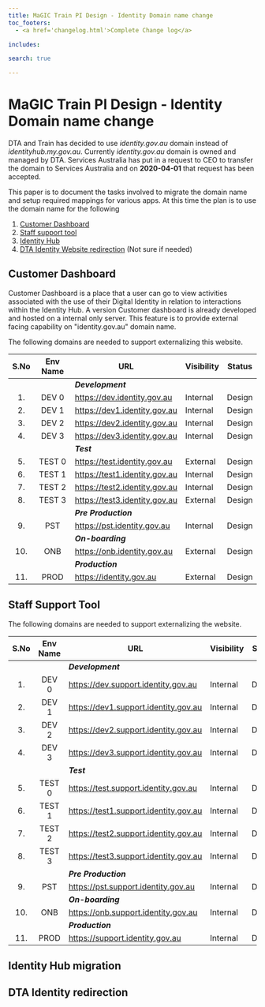 ```yaml
---
title: MaGIC Train PI Design - Identity Domain name change
toc_footers: 
  - <a href='changelog.html'>Complete Change log</a>

includes: 

search: true

---
```


# MaGIC Train PI Design - Identity Domain name change
DTA and Train has decided to use *identity.gov.au* domain instead of *identityhub.my.gov.au*. Currently *identity.gov.au* domain is owned and managed by DTA. Services Australia has put in a request to CEO to transfer the domain to Services Australia and on **2020-04-01** that request has been accepted. 

This paper is to document the tasks involved to migrate the domain name and setup required mappings for various apps. At this time the plan is to use the domain name for the following 

1.  [Customer Dashboard](#CUSTOMER_DASHBOARD)
1.  [Staff support tool](#STAFF_SUPPORT_TOOL)
1.  [Identity Hub](#IDENTITY_HUB_MIGRATION)
1.  [DTA Identity Website redirection](#DTA_WEB_REDIRECT) (Not sure if needed)  

## <a id="CUSTOMER_DASHBOARD"></a>Customer Dashboard
Customer Dashboard is a place that a user can go to view activities associated with the use of their Digital Identity in relation to interactions within the Identity Hub. A version Customer dashboard is already developed and hosted on a internal only server. This feature is to provide external facing capability on "identity.gov.au" domain name. 

The following domains are needed to support externalizing this website. 

|S.No | Env Name | URL                             | Visibility | Status |
|:---:|:--------:|---------------------------------|------------|:------:|
||| ***Development***                                                    |
|1.   | DEV 0    | <https://dev.identity.gov.au>   | Internal   | Design |
|2.   | DEV 1    | <https://dev1.identity.gov.au>  | Internal   | Design |
|3.   | DEV 2    | <https://dev2.identity.gov.au>  | Internal   | Design |
|4.   | DEV 3    | <https://dev3.identity.gov.au>  | Internal   | Design |
||| ***Test***                                                           |
|5.   | TEST 0   | <https://test.identity.gov.au>  | External   | Design |
|6.   | TEST 1   | <https://test1.identity.gov.au> | Internal   | Design |
|7.   | TEST 2   | <https://test2.identity.gov.au> | Internal   | Design |
|8.   | TEST 3   | <https://test3.identity.gov.au> | External   | Design |
||| ***Pre Production***                                                   |
|9.   | PST      | <https://pst.identity.gov.au>   | Internal   | Design |
||| ***On-boarding***                                                      |
|10.  | ONB      | <https://onb.identity.gov.au>   | External   | Design |
||| ***Production***                                                       |
|11.  | PROD     | <https://identity.gov.au>       | External   | Design |

## <a id="STAFF_SUPPORT_TOOL"></a>Staff Support Tool

The following domains are needed to support externalizing the  website. 

|S.No | Env Name |   URL                                   | Visibility | Status |
|:---:|:--------:|-----------------------------------------|------------|:------:|
|||***Development***                                                             |
|1.   | DEV 0    | <https://dev.support.identity.gov.au>   | Internal   | Design |
|2.   | DEV 1    | <https://dev1.support.identity.gov.au>  | Internal   | Design |
|3.   | DEV 2    | <https://dev2.support.identity.gov.au>  | Internal   | Design |
|4.   | DEV 3    | <https://dev3.support.identity.gov.au>  | Internal   | Design |
||| ***Test***                                                                   |
|5.   | TEST 0   | <https://test.support.identity.gov.au>  | Internal   | Design |
|6.   | TEST 1   | <https://test1.support.identity.gov.au> | Internal   | Design |
|7.   | TEST 2   | <https://test2.support.identity.gov.au> | Internal   | Design |
|8.   | TEST 3   | <https://test3.support.identity.gov.au> | Internal   | Design |
||| ***Pre Production***                                                         |
|9.   | PST      | <https://pst.support.identity.gov.au>   | Internal   | Design |
||| ***On-boarding***                                                            |
|10.  | ONB      | <https://onb.support.identity.gov.au>   | Internal   | Design |
||| ***Production***                                                             |
|11.  | PROD     | <https://support.identity.gov.au>       | Internal   | Design |

## <a id="IDENTITY_HUB_MIGRATION"></a>Identity Hub migration
## <a id="DTA_WEB_REDIRECT"></a>DTA Identity redirection 
